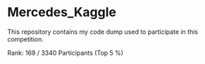 # Mercedes_Kaggle
This repository contains my code dump used to participate in this competition. 

Rank: 169 / 3340 Participants (Top 5 %)


